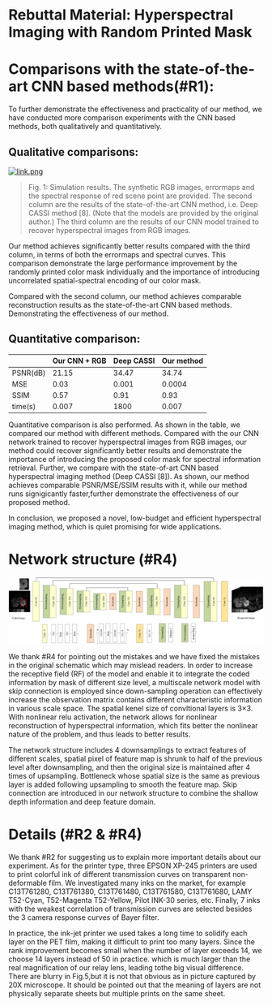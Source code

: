 # Rebuttal Material: Hyperspectral Imaging with Random Printed Mask

# Comparisons with the state-of-the-art CNN based methods(#R1):

To further demonstrate the effectiveness and practicality of our method, we have conducted more comparison experiments with the CNN based methods, both qualitatively and quantitatively. 

## Qualitative comparisons:
  
  [![link.png](https://i.postimg.cc/wT5hyR3w/link.png)](https://postimg.cc/F7RfwRyS)
  
> Fig. 1: Simulation results. The synthetic RGB images, errormaps and the spectral response of red scene point are provided.  The second column are the results of the state-of-the-art CNN method, i.e. Deep CASSI method [8]. (Note that the models are provided by the original author.) The third column are the results of our CNN model trained to recover hyperspectral images from RGB images. 

Our method achieves significantly better results compared with the third column, in terms of both the errormaps and spectral curves. This comparison demonstrate the large performance improvement by the randomly printed color mask individually and the importance of introducing uncorrelated spatial-spectral encoding of our color mask.

Compared with the second column, our method achieves comparable reconstruction results as the state-of-the-art CNN based methods. Demonstrating the effectiveness of our method.


  ## Quantitative comparison:
  
|                        | Our CNN + RGB       |  Deep CASSI                  |Our method |
| -------------------    | ------------------------| -----------------------------|-----------|
| PSNR(dB)               |            21.15        |      34.47                   | 34.74     |
|  MSE                   |            0.03         |         0.001                | 0.0004    |
|  SSIM                  |       0.57              |         0.91                 | 0.93      |
| time(s)                |         0.007           |          1800                |  0.007    |
  
  Quantitative comparison is also performed. As shown in the table, we compared our method with different methods. Compared with the our CNN network trained to recover hyperspectral images from RGB images, our method could recover significantly better results and demonstrate the importance of introducing the proposed color mask for spectral information retrieval. Further, we compare with the state-of-art CNN based hyperspectral imaging method (Deep CASSI [8]). As shown, our method achieves comparable PSNR/MSE/SSIM results with it, while our method runs signigicantly faster,further demonstrate the effectiveness of our proposed method.
  
  In conclusion, we proposed a novel, low-budget and efficient hyperspectral imaging method, which is quiet promising for wide applications.
  
# Network structure (#R4)
![image](https://github.com/anymouscvpr/anymouscvpr.github.io/blob/master/network.jpg)

We thank #R4 for pointing out the mistakes and we have fixed the mistakes in the original schematic which may mislead readers. In order to increase the receptive field (RF) of the model and enable it to integrate the coded information by mask of different size level, a multiscale network model with skip connection is employed since down-sampling operation can effectively increase the observation matrix contains different characteristic information in various scale space. The spatial kenel size of convltional layers is 3×3. With nonlinear relu activation, the network allows for nonlinear reconstruction of hyperspectral information, which fits better the nonlinear nature of the problem, and thus leads to better results.

The network structure includes 4 downsamplings to extract features of different scales, spatial pixel of feature map is  shrunk to half of the previous level after downsampling, and then the original size is maintained after 4 times of upsampling. Bottleneck whose spatial size is the same as previous layer is added following upsampling to smooth the feature map. Skip connection are introduced in our network structure to combine the shallow depth information and deep feature domain. 


# Details (#R2 & #R4)

We thank #R2 for suggesting us to explain more important details about our experiment. As for the printer type, three EPSON XP-245 printers are used to print  colorful ink of different transmission curves on transparent non-deformable film. We investigated many inks on the market, for example 
C13T761280, C13T761380, C13T761480, C13T761580, C13T761680, LAMY T52-Cyan, T52-Magenta T52-Yellow, Pilot INK-30 series, etc. Finally, 7 inks with the weakest correlation of transmission curves are selected besides the 3 camera response curves of Bayer filter.

In practice, the ink-jet printer we used takes a long time to solidify each layer on the PET film, making it difficult to print too many layers. Since the rank improvement becomes small when the number of layer exceeds 14, we choose 14 layers instead of 50 in practice. which is much larger than the real magnification of our relay lens, leading tothe big visual difference. There are blurry in Fig.5,but it is not that obvious as in picture captured by 20X microscope. 
 It should be pointed out that the meaning of layers are not physically separate sheets but multiple prints on the same sheet.
